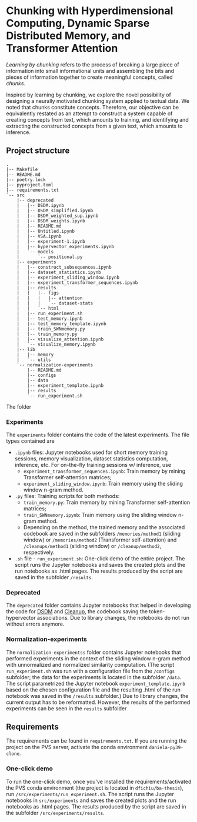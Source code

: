# Chunking with Hyperdimensional Computing, Dynamic Sparse Distributed Memory, and Transformer Attention 

_Learning by chunking_ refers to the process of breaking a large piece of information into small informational units and assembling the bits and pieces of information together to create meaningful concepts, called _chunks_.

Inspired by learning by chunking, we explore the novel possibility of designing a neurally motivated chunking system applied to textual data. We noted that chunks constitute concepts. Therefore, our objective can be equivalently restated as an attempt to construct a system capable of creating concepts from text, which amounts to training, and identifying and extracting the constructed concepts from a given text, which amounts to inference.

## Project structure
```
.
|-- Makefile
|-- README.md
|-- poetry.lock
|-- pyproject.toml
|-- requirements.txt
`-- src
    |-- deprecated
    |   |-- DSDM.ipynb
    |   |-- DSDM_simplified.ipynb
    |   |-- DSDM_weighted_sup.ipynb
    |   |-- DSDM_weights.ipynb
    |   |-- README.md
    |   |-- Untitled.ipynb
    |   |-- VSA.ipynb
    |   |-- experiment-1.ipynb
    |   |-- hypervector_experiments.ipynb
    |   `-- models
    |       `-- positional.py
    |-- experiments
    |   |-- construct_subsequences.ipynb
    |   |-- dataset_statistics.ipynb
    |   |-- experiment_sliding_window.ipynb
    |   |-- experiment_transformer_sequences.ipynb
    |   |-- results
    |   |   |-- figs
    |   |   |   |-- attention
    |   |   |   `-- dataset-stats
    |   |   `-- html
    |   |-- run_experiment.sh
    |   |-- test_memory.ipynb
    |   |-- test_memory_template.ipynb
    |   |-- train_SWNmemory.py
    |   |-- train_memory.py
    |   |-- visualize_attention.ipynb
    |   `-- visualize_memory.ipynb
    |-- lib
    |   |-- memory
    |   `-- utils
    `-- normalization-experiments
        |-- README.md
        |-- configs
        |-- data
        |-- experiment_template.ipynb
        |-- results
        `-- run_experiment.sh
```




The folder
### Experiments
The `experiments` folder contains the code of the latest experiments. The file types contained are
* `.ipynb` files: Jupyter notebooks used for short memory training sessions, memory visualization, dataset statistics computation, inference, etc.  For on-the-fly training sessions w/ inference, use
  * `experiment_transformer_sequences.ipynb`: Train memory by mining Transformer self-attention matrices;
  * `experiment_sliding_window.ipynb`: Train memory using the sliding window n-gram method.
* `.py` files: Training scripts for both methods:
  * `train_memory.py`: Train memory by mining Transformer self-attention matrices;
  * `train_SWNmemory.ipynb`: Train memory using the sliding window n-gram method.
  * Depending on the method, the trained memory and the associated codebook are saved in the subfolders `/memories/method1` (sliding window) or `/memories/method2` (Transformer self-attention) and `/cleanups/method1` (sliding window) or `/cleanup/method2`, respectively.
* `.sh` file - `run_experiment.sh`: One-click demo of the entire project. The script runs the Jupyter notebooks and saves the created plots and the run notebooks as .html pages. The results produced by the script are saved in the subfolder `/results`. 

### Deprecated
The `deprecated` folder contains Jupyter notebooks that helped in developing the code for [DSDM](https://github.com/dfichiu/ba-thesis/blob/master/src/lib/memory/DSDM.py) and [Cleanup](https://github.com/dfichiu/ba-thesis/blob/master/src/lib/utils/cleanup.py), the codebook saving the token-hypervector associations. Due to library changes, the notebooks do not run without errors anymore.

### Normalization-experiments
The `normalization-experimentss` folder contains Jupyter notebooks that performed experiments in the context of the sliding window n-gram method with unnormalized and normalized similarity computation. (The script `run_experiment.sh` was run with a configuration file from the `/configs` subfolder; the data for the experiments is located in the subfolder `/data`. The script parametrized the Jupyter notebook `experiment_template.ipynb` based on the chosen configuration file and the resulting .html of the run notebook was saved in the `/results` subfolder.) Due to library changes, the current output has to be reformatted. However, the results of the performed experiments can be seen in the `results` subfolder

## Requirements
The requirements can be found in `requirements.txt`. If you are running the project on the PVS server, activate the conda environment `daniela-py39-clone`.

### One-click demo
To run the one-click demo, once you've installed the requirements/activated the PVS conda environment (the project is located in `dfichiu/ba-thesis`), run `/src/experiments/run_experiment.sh`.
The script runs the Jupyter notebooks in `src/experiments` and saves the created plots and the run notebooks as .html pages. The results produced by the script are saved in the subfolder `/src/experiments/results`. 
